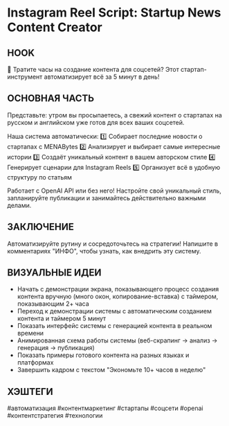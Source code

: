 # Instagram Reel Script: Startup News Content Creator

## HOOK
🚨 Тратите часы на создание контента для соцсетей? Этот стартап-инструмент автоматизирует всё за 5 минут в день!

## ОСНОВНАЯ ЧАСТЬ
Представьте: утром вы просыпаетесь, а свежий контент о стартапах на русском и английском уже готов для всех ваших соцсетей.

Наша система автоматически:
1️⃣ Собирает последние новости о стартапах с MENABytes
2️⃣ Анализирует и выбирает самые интересные истории
3️⃣ Создаёт уникальный контент в вашем авторском стиле
4️⃣ Генерирует сценарии для Instagram Reels
5️⃣ Организует всё в удобную структуру по статьям

Работает с OpenAI API или без него! Настройте свой уникальный стиль, запланируйте публикации и занимайтесь действительно важными делами.

## ЗАКЛЮЧЕНИЕ
Автоматизируйте рутину и сосредоточьтесь на стратегии! Напишите в комментариях "ИНФО", чтобы узнать, как внедрить эту систему.

## ВИЗУАЛЬНЫЕ ИДЕИ
- Начать с демонстрации экрана, показывающего процесс создания контента вручную (много окон, копирование-вставка) с таймером, показывающим 2+ часа
- Переход к демонстрации системы с автоматическим созданием контента и таймером 5 минут
- Показать интерфейс системы с генерацией контента в реальном времени
- Анимированная схема работы системы (веб-скрапинг → анализ → генерация → публикация)
- Показать примеры готового контента на разных языках и платформах
- Завершить кадром с текстом "Экономьте 10+ часов в неделю"

## ХЭШТЕГИ
#автоматизация #контентмаркетинг #стартапы #соцсети #openai #контентстратегия #технологии 